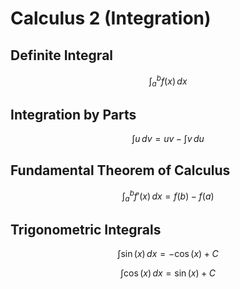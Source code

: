 # Calculus 2 (Integration)

## Definite Integral

$$
\int_a^b f(x) \, dx
$$

## Integration by Parts

$$
\int u \, dv = uv - \int v \, du
$$

## Fundamental Theorem of Calculus

$$
\int_a^b f'(x) \, dx = f(b) - f(a)
$$

## Trigonometric Integrals

$$
\int \sin(x) \, dx = -\cos(x) + C
$$

$$
\int \cos(x) \, dx = \sin(x) + C
$$
